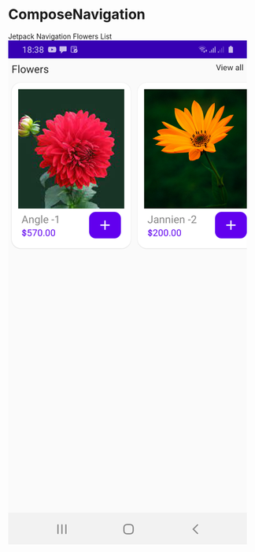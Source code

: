 # ComposeNavigation
Jetpack Navigation Flowers List 
![ImageSliding](https://github.com/VijaySnawane/ComposeNavigation/blob/main/screenshot-1651755981940.png?raw=true "List")
